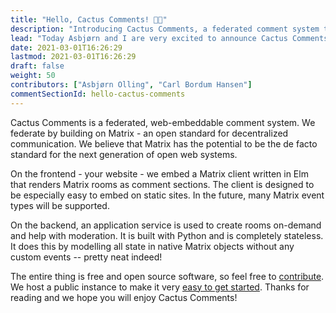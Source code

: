 ```yaml
---
title: "Hello, Cactus Comments! 👋🌵"
description: "Introducing Cactus Comments, a federated comment system that you can embed anywhere. It respects your privacy, and puts you in control."
lead: "Today Asbjørn and I are very excited to announce Cactus Comments! 🎉"
date: 2021-03-01T16:26:29
lastmod: 2021-03-01T16:26:29
draft: false
weight: 50
contributors: ["Asbjørn Olling", "Carl Bordum Hansen"]
commentSectionId: hello-cactus-comments
---
```


Cactus Comments is a federated, web-embeddable comment system. We federate by
building on Matrix - an open standard for decentralized communication. We
believe that Matrix has the potential to be the de facto standard for the next
generation of open web systems.

On the frontend - your website - we embed a Matrix client written in Elm that
renders Matrix rooms as comment sections. The client is designed to be
especially easy to embed on static sites. In the future, many Matrix event
types will be supported.

On the backend, an application service is used to create rooms on-demand and
help with moderation. It is built with Python and is completely stateless. It
does this by modelling all state in native Matrix objects without any custom
events -- pretty neat indeed!

The entire thing is free and open source software, so feel free to
[contribute](../../docs/community/contribute). We host a public instance to
make it very [easy to get started](../../docs/getting-started/quick-start).
Thanks for reading and we hope you will enjoy Cactus Comments!

